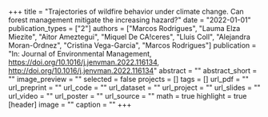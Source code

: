 +++
title = "Trajectories of wildfire behavior under climate change. Can forest management mitigate the increasing hazard?"
date = "2022-01-01"
publication_types = ["2"]
authors = ["Marcos Rodrigues", "Lauma Elza Miezite", "Aitor Ameztegui", "Miquel De CA!ceres", "Lluis Coll", "Alejandra Moran-Ordnez", "Cristina Vega-Garcia", "Marcos Rodrigues"]
publication = "In: Journal of Environmental Management, https://doi.org/10.1016/j.jenvman.2022.116134, http://doi.org/10.1016/j.jenvman.2022.116134"
abstract = ""
abstract_short = ""
image_preview = ""
selected = false
projects = []
tags = []
url_pdf = ""
url_preprint = ""
url_code = ""
url_dataset = ""
url_project = ""
url_slides = ""
url_video = ""
url_poster = ""
url_source = ""
math = true
highlight = true
[header]
image = ""
caption = ""
+++
